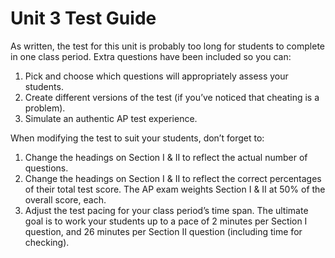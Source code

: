 Unit 3 Test Guide
====================================================================================================

As written, the test for this unit is probably too long for students to complete in one class
period. Extra questions have been included so you can:

1. Pick and choose which questions will appropriately assess your students.
2. Create different versions of the test (if you’ve noticed that cheating is a problem).
3. Simulate an authentic AP test experience.

When modifying the test to suit your students, don’t forget to:

1. Change the headings on Section I & II to reflect the actual number of questions.
2. Change the headings on Section I & II to reflect the correct percentages of their total test
   score. The AP exam weights Section I & II at 50% of the overall score, each.
3. Adjust the test pacing for your class period’s time span. The ultimate goal is to work your
   students up to a pace of 2 minutes per Section I question, and 26 minutes per Section II question
   (including time for checking).
   